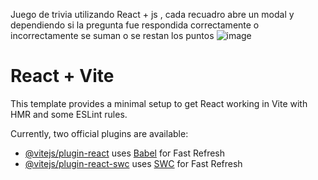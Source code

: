 
Juego de trivia utilizando React + js , cada recuadro abre un modal y dependiendo si la pregunta fue respondida correctamente o incorrectamente
se suman o se restan los puntos
![image](https://github.com/user-attachments/assets/a70ccd38-86b9-4a74-919b-bdf96511efd8)
















# React + Vite

This template provides a minimal setup to get React working in Vite with HMR and some ESLint rules.

Currently, two official plugins are available:

- [@vitejs/plugin-react](https://github.com/vitejs/vite-plugin-react/blob/main/packages/plugin-react/README.md) uses [Babel](https://babeljs.io/) for Fast Refresh
- [@vitejs/plugin-react-swc](https://github.com/vitejs/vite-plugin-react-swc) uses [SWC](https://swc.rs/) for Fast Refresh
